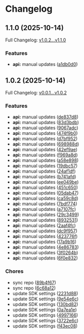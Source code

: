 # Changelog

## 1.1.0 (2025-10-14)

Full Changelog: [v1.0.2...v1.1.0](https://github.com/malkhenizan/excai-python/compare/v1.0.2...v1.1.0)

### Features

* **api:** manual updates ([a1db0d0](https://github.com/malkhenizan/excai-python/commit/a1db0d08361c555d7ff4d22dd962c7b5c6bb6db9))

## 1.0.2 (2025-10-14)

Full Changelog: [v0.0.1...v1.0.2](https://github.com/malkhenizan/excai-python/compare/v0.0.1...v1.0.2)

### Features

* **api:** manual updates ([de837d8](https://github.com/malkhenizan/excai-python/commit/de837d83fa5fc93fbc6d71039ac6f2781a729faf))
* **api:** manual updates ([83d3bdb](https://github.com/malkhenizan/excai-python/commit/83d3bdb658a7532e72ef072ef42bf1bced84fdb2))
* **api:** manual updates ([9067adc](https://github.com/malkhenizan/excai-python/commit/9067adcc3665087787882f0f53004389c5d69d09))
* **api:** manual updates ([474f9b0](https://github.com/malkhenizan/excai-python/commit/474f9b0a338695da96eebde3d6c64e73853e025f))
* **api:** manual updates ([d7bf952](https://github.com/malkhenizan/excai-python/commit/d7bf952717d74008a4d647b26835eda644c0c8c1))
* **api:** manual updates ([698988d](https://github.com/malkhenizan/excai-python/commit/698988d4d34adea055e657d6926e225bcc486e4d))
* **api:** manual updates ([42ef9ae](https://github.com/malkhenizan/excai-python/commit/42ef9aec0f2b1e08a6dca5dd7a5e39e7b87c3fbc))
* **api:** manual updates ([f969a8d](https://github.com/malkhenizan/excai-python/commit/f969a8d82d6ba9dca8ed0b9c93e80116f10a65a4))
* **api:** manual updates ([a58e898](https://github.com/malkhenizan/excai-python/commit/a58e898ceacd37e41b28c7aafb824fdb30670606))
* **api:** manual updates ([19dbc57](https://github.com/malkhenizan/excai-python/commit/19dbc578cebbc6e5de323a423aefee37426e7b51))
* **api:** manual updates ([24af1df](https://github.com/malkhenizan/excai-python/commit/24af1df597a1af57f5998395fce1be665591d4be))
* **api:** manual updates ([b741afd](https://github.com/malkhenizan/excai-python/commit/b741afdde98601dbb771dd62b8053a1ffdb98963))
* **api:** manual updates ([ee049be](https://github.com/malkhenizan/excai-python/commit/ee049be4176ee9f6deb2799344b54598b97070f2))
* **api:** manual updates ([451c650](https://github.com/malkhenizan/excai-python/commit/451c6506224a1734eb7599ee2e93cb45907dc4f4))
* **api:** manual updates ([05dab47](https://github.com/malkhenizan/excai-python/commit/05dab47839b1bc6269406bf2498c54f8b985ce79))
* **api:** manual updates ([ca59c8d](https://github.com/malkhenizan/excai-python/commit/ca59c8d7425524d1f4ce1abfce58877d35e2f2dc))
* **api:** manual updates ([7bdf774](https://github.com/malkhenizan/excai-python/commit/7bdf774cd428b7282ff3ba5abef87f70c8789db2))
* **api:** manual updates ([a7107fc](https://github.com/malkhenizan/excai-python/commit/a7107fcf2878e7b833234304b3922ac4e84158d8))
* **api:** manual updates ([29c3499](https://github.com/malkhenizan/excai-python/commit/29c3499b1aace0124b0ff227495f11088a1fbb98))
* **api:** manual updates ([8932531](https://github.com/malkhenizan/excai-python/commit/8932531a7259a8a288785aa1236cd5aff6fbda25))
* **api:** manual updates ([2aaf4fc](https://github.com/malkhenizan/excai-python/commit/2aaf4fc048477f60cd2e4518db24ab9280fe487c))
* **api:** manual updates ([dc9f957](https://github.com/malkhenizan/excai-python/commit/dc9f9570c8ba0cced34cf62a12291917af67d169))
* **api:** manual updates ([423776f](https://github.com/malkhenizan/excai-python/commit/423776f78b0b9fe92ee3d7817aa7e0fbf1caa0da))
* **api:** manual updates ([17a9b16](https://github.com/malkhenizan/excai-python/commit/17a9b169b29a1622f50d2c0a7e062b8c8295c543))
* **api:** manual updates ([4e86783](https://github.com/malkhenizan/excai-python/commit/4e8678318162146624b192a3c06cc528b7fa0754))
* **api:** manual updates ([3f0264b](https://github.com/malkhenizan/excai-python/commit/3f0264ba61507785a9be1bfbcdfa55e367adb581))
* **api:** manual updates ([6f0e832](https://github.com/malkhenizan/excai-python/commit/6f0e83284c38a7d02e0c4cc4c78c31e3d2f94340))


### Chores

* sync repo ([89b4f67](https://github.com/malkhenizan/excai-python/commit/89b4f679a5861d35bc77d0e509136f8e63fd9f63))
* sync repo ([6c68a12](https://github.com/malkhenizan/excai-python/commit/6c68a12e9b9c3b4e92b7a2681aa87f1b8a353cee))
* update SDK settings ([2231d88](https://github.com/malkhenizan/excai-python/commit/2231d88eebdb0582688ab732e3e819d2aae2e357))
* update SDK settings ([9e54e6c](https://github.com/malkhenizan/excai-python/commit/9e54e6c8597e64cfb5af4bce6e80297af8d97886))
* update SDK settings ([130bd82](https://github.com/malkhenizan/excai-python/commit/130bd82a7461f7dad92bf5a54ad87ff39c8fff1b))
* update SDK settings ([0a7ea1e](https://github.com/malkhenizan/excai-python/commit/0a7ea1ec03e46da686b5397d334bd61387fbf448))
* update SDK settings ([4997166](https://github.com/malkhenizan/excai-python/commit/4997166c68e1d3c907a054c4daa1feb7eaf8a305))
* update SDK settings ([3722e6c](https://github.com/malkhenizan/excai-python/commit/3722e6cd54855dbbb0996341a55ba9ab1eb7568f))
* update SDK settings ([f43ec08](https://github.com/malkhenizan/excai-python/commit/f43ec082ee9a5ec9c519ce327ade9cbd53bb951e))
